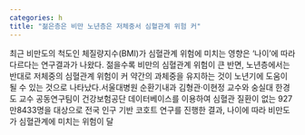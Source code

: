 ```yaml
---
categories: h
title: "젊은층은 비만 노년층은 저체중서 심혈관계 위험 커"
---
```

최근 비만도의 척도인 체질량지수(BMI)가 심혈관계 위험에 미치는 영향은 ‘나이’에 따라 다르다는 연구결과가 나왔다. 젊을수록 비만의 심혈관계 위험이 큰 반면, 노년층에서는 반대로 저체중의 심혈관계 위험이 커 약간의 과체중을 유지하는 것이 노년기에 도움이 될 수 있는 것으로 나타났다.서울대병원 순환기내과 김형관·이현정 교수와 숭실대 한경도 교수 공동연구팀이 건강보험공단 데이터베이스를 이용하여 심혈관 질환이 없는 927만8433명을 대상으로 전국 인구 기반 코호트 연구를 진행한 결과, 나이에 따라 비만도가 심혈관계에 미치는 위험이 달